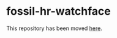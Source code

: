 # fossil-hr-watchface

This repository has been moved [here](https://codeberg.org/Freeyourgadget/fossil-hr-watchface).

